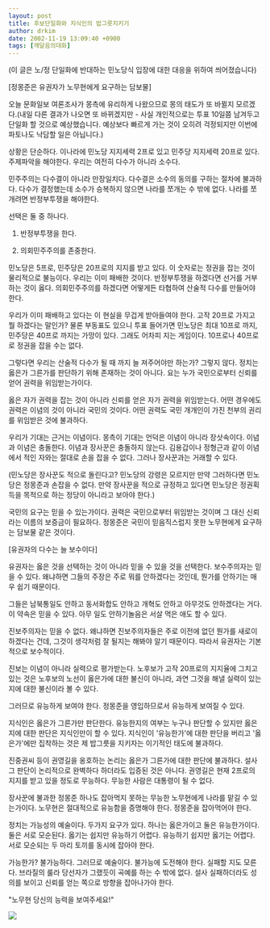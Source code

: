 ```yaml
---
layout: post
title: 후보단일화와 지식인의 밥그릇지키기
author: drkim
date: 2002-11-19 13:09:40 +0900
tags: [깨달음의대화]
---
```

(이 글은 노/정 단일화에 반대하는 민노당식 입장에 대한 대응을 위하여 씌어졌습니다)
  

  
[정몽준은 유권자가 노무현에게 요구하는 담보물]
  
오늘 문화일보 여론조사가 몽측에 유리하게 나왔으므로 몽의 태도가 또 바뀔지 모르겠다.(내일 다른 결과가 나오면 또 바뀌겠지만 - 사실 개인적으로는 투표 10일쯤 남겨두고 단일화 할 것으로 예상했습니다. 예상보다 빠르게 가는 것이 오히려 걱정되지만 이번에 파토나도 낙담할 일은 아닙니다.)
  

  
상황은 단순하다. 이나라에 민노당 지지세력 2프로 있고 민주당 지지세력 20프로 있다. 주제파악을 해야한다. 우리는 여전히 다수가 아니라 소수다.
  

  
민주주의는 다수결이 아니라 만장일치다. 다수결은 소수의 동의를 구하는 절차에 불과하다. 다수가 결정했는데 소수가 승복하지 않으면 나라를 쪼개는 수 밖에 없다. 나라를 쪼개려면 반정부투쟁을 해야한다.
  

  
선택은 둘 중 하나다.
  

  
1. 반정부투쟁을 한다.
  
2. 의회민주주의를 존중한다.
  

  
민노당은 5프로, 민주당은 20프로의 지지를 받고 있다. 이 숫자로는 정권을 잡는 것이 물리적으로 불능이다. 우리는 이미 패배한 것이다. 반정부투쟁을 하겠다면 선거를 거부하는 것이 옳다. 의회민주주의를 하겠다면 어떻게든 타협하여 산술적 다수를 만들어야 한다.
  

  
우리가 이미 패배하고 있다는 이 현실을 무겁게 받아들여야 한다. 고작 20프로 가지고 뭘 하겠다는 말인가? 물론 부동표도 있으니 투표 들어가면 민노당은 최대 10프로 까지, 민주당은 40프로 까지는 가망이 있다. 그래도 어차피 지는 게임이다. 10프로나 40프로로 정권을 잡을 수는 없다.
  

  
그렇다면 우리는 산술적 다수가 될 때 까지 늘 져주어야만 하는가? 그렇지 않다. 정치는 옳은가 그른가를 판단하기 위해 존재하는 것이 아니다. 요는 누가 국민으로부터 신뢰를 얻어 권력을 위임받는가이다.
  

  
옳은 자가 권력을 잡는 것이 아니라 신뢰를 얻은 자가 권력을 위임받는다. 어떤 경우에도 권력은 이념의 것이 아니라 국민의 것이다. 어떤 권력도 국민 개개인이 가진 천부의 권리를 위임받은 것에 불과하다.
  

  
우리가 기대는 근거는 이념이다. 몽측이 기대는 언덕은 이념이 아니라 장삿속이다. 이념과 이념은 충돌한다. 이념과 장사꾼은 충돌하지 않는다. 김용갑이나 정형근과 같이 이념에서 적인 자와는 절대로 손을 잡을 수 없다. 그러나 장사꾼과는 거래할 수 있다.
  

  
(민노당은 장사꾼도 적으로 돌린다고? 민노당의 강령은 모르지만 만약 그러하다면 민노당은 정몽준과 손잡을 수 없다. 만약 장사꾼을 적으로 규정하고 있다면 민노당은 정권획득을 목적으로 하는 정당이 아니라고 보아야 한다.)
  

  
국민의 요구는 믿을 수 있는가이다. 권력은 국민으로부터 위임받는 것이며 그 대신 신뢰라는 이름의 보증금이 필요하다. 정몽준은 국민이 믿음직스럽지 못한 노무현에게 요구하는 담보물 같은 것이다.
  

  

  
[유권자의 다수는 늘 보수이다]
  
유권자는 옳은 것을 선택하는 것이 아니라 믿을 수 있을 것을 선택한다. 보수주의자는 믿을 수 있다. 왜냐하면 그들의 주장은 주로 뭐를 안하겠다는 것인데, 뭔가를 안하기는 매우 쉽기 때문이다.
  

  
그들은 남북통일도 안하고 동서화합도 안하고 개혁도 안하고 아무것도 안하겠다는 거다. 이 약속은 믿을 수 있다. 아무 일도 안하기놀음은 서살 먹은 애도 할 수 있다.
  

  
진보주의자는 믿을 수 없다. 왜냐하면 진보주의자들은 주로 이전에 없던 뭔가를 새로이 하겠다는 건데, 그것이 생각처럼 잘 될지는 해봐야 알기 때문이다. 따라서 유권자는 기본적으로 보수적이다.
  

  
진보는 이념이 아니라 실력으로 평가받는다. 노후보가 고작 20프로의 지지율에 그치고 있는 것은 노후보의 노선이 옳은가에 대한 불신이 아니라, 과연 그것을 해낼 실력이 있는지에 대한 불신이라 볼 수 있다.
  

  
그러므로 유능하게 보여야 한다. 정몽준을 영입하므로서 유능하게 보여질 수 있다.
  

  
지식인은 옳은가 그른가만 판단한다. 유능한지의 여부는 누구나 판단할 수 있지만 옳은지에 대한 판단은 지식인만이 할 수 있다. 지식인이 '유능한가'에 대한 판단을 버리고 '옳은가'에만 집착하는 것은 제 밥그릇을 지키자는 이기적인 태도에 불과하다.
  

  
진중권씨 등이 권영길을 옹호하는 논리는 옳은가 그른가에 대한 판단에 불과하다. 설사 그 판단이 논리적으로 완벽하다 하더라도 입증된 것은 아니다. 권영길은 현재 2프로의 지지를 받고 있을 정도로 무능하다. 무능한 사람은 대통령이 될 수 없다.
  

  
장사꾼에 불과한 정몽준 하나도 잡아먹지 못하는 무능한 노무현에게 나라를 맡길 수 있는가이다. 노무현은 절대적으로 유능함을 증명해야 한다. 정몽준을 잡아먹어야 한다.
  

  
정치는 가능성의 예술이다. 두가지 요구가 있다. 하나는 옳은가이고 둘은 유능한가이다. 둘은 서로 모순된다. 옳기는 쉽지만 유능하기 어렵다. 유능하기 쉽지만 옳기는 어렵다. 서로 모순되는 두 마리 토끼를 동시에 잡아야 한다.
  

  
가능한가? 불가능하다. 그러므로 예술이다. 불가능에 도전해야 한다. 실패할 지도 모른다. 브라질의 룰라 당선자가 그랬듯이 곡예를 하는 수 밖에 없다. 설사 실패하더라도 성의를 보이고 신뢰를 얻는 쪽으로 방향을 잡아나가야 한다.
  

  
"노무현 당신의 능력을 보여주세요!"
  

  
![](http://drkimz.com/technote/board/private/upimg/1037180700.jpg)